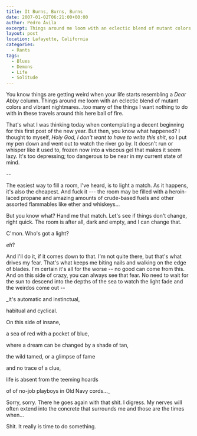 ```yaml
---
title: It Burns, Burns, Burns
date: 2007-01-02T06:21:00+00:00
author: Pedro Ávila
excerpt: Things around me loom with an eclectic blend of mutant colors and vibrant nightmares.
layout: post
location: Lafayette, California
categories:
  - Rants
tags:
  - Blues
  - Demons
  - Life
  - Solitude
---
```

You know things are getting weird when your life starts resembling a _Dear Abby_ column. Things around me loom with an eclectic blend of mutant colors and vibrant nightmares...too many of the things I want nothing to do with in these travels around this here ball of fire.

That's what I was thinking today when contemplating a decent beginning for this first post of the new year. But then, you know what happened? I thought to myself, _Holy God, I don't want to have to write this shit_, so I put my pen down and went out to watch the river go by. It doesn't run or whisper like it used to, frozen now into a viscous gel that makes it seem lazy. It's too depressing; too dangerous to be near in my current state of mind.

--

The easiest way to fill a room, I've heard, is to light a match. As it happens, it's also the cheapest. And fuck it --- the room may be filled with a heroin-laced propane and amazing amounts of crude-based fuels and other assorted flammables like ether and whiskeys...

But you know what? Hand me that match. Let's see if things don't change, right quick. The room is after all, dark and empty, and I can change that.

C'mon. Who's got a light?

_eh_?

And I'll do it, if it comes down to that. I'm not quite there, but that's what drives my fear. That's what keeps me biting nails and walking on the edge of blades. I'm certain it's all for the worse -- no good can come from this. And on this side of crazy, you can always see that fear. No need to wait for the sun to descend into the depths of the sea to watch the light fade and the weirdos come out --

_it's automatic and instinctual,
  
habitual and cyclical.
  
On this side of insane,
  
a sea of red with a pocket of blue,
  
where a dream can be changed by a shade of tan,
  
the wild tamed, or a glimpse of fame
  
and no trace of a clue,
  
life is absent from the teeming hoards
  
of of no-job playboys in Old Navy cords..._

Sorry, sorry. There he goes again with that shit. I digress. My nerves will often extend into the concrete that surrounds me and those are the times when...

Shit. It really is time to do something.